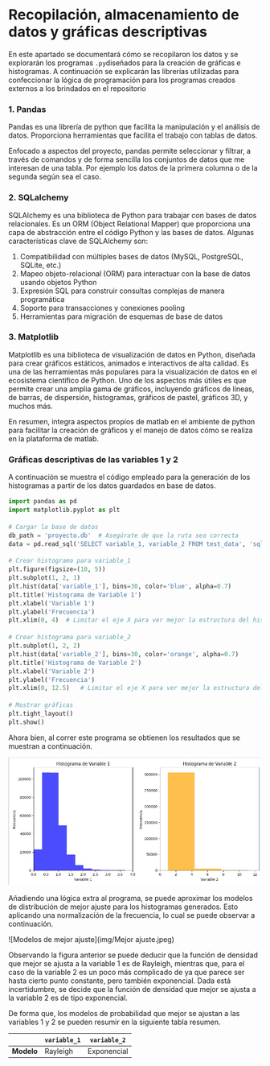 # Recopilación, almacenamiento de datos y gráficas descriptivas

En este apartado se documentará cómo se recopilaron los datos y se explorarán los programas `.py`diseñados para la creación de gráficas e histogramas. A continuación se explicarán las librerías utilizadas para confeccionar la lógica de programación para los programas creados externos a los brindados en el repositorio

### **1. Pandas**

Pandas es una librería de python que facilita la manipulación y el análisis de datos. Proporciona herramientas que facilita el trabajo con tablas de datos.

Enfocado a aspectos del proyecto, pandas permite seleccionar y filtrar, a través de comandos y de forma sencilla los conjuntos de datos que me interesan de una tabla. Por ejemplo los datos de la primera columna o de la segunda según sea el caso.

### **2. SQLalchemy**

SQLAlchemy es una biblioteca de Python para trabajar con bases de datos relacionales. Es un ORM (Object Relational Mapper) que proporciona una capa de abstracción entre el código Python y las bases de datos. Algunas características clave de SQLAlchemy son:

1. Compatibilidad con múltiples bases de datos (MySQL, PostgreSQL, SQLite, etc.)
2. Mapeo objeto-relacional (ORM) para interactuar con la base de datos usando objetos Python
3. Expresión SQL para construir consultas complejas de manera programática
4. Soporte para transacciones y conexiones pooling
5. Herramientas para migración de esquemas de base de datos

### **3. Matplotlib**

Matplotlib es una biblioteca de visualización de datos en Python, diseñada para crear gráficos estáticos, animados e interactivos de alta calidad. Es una de las herramientas más populares para la visualización de datos en el ecosistema científico de Python. Uno de los aspectos más útiles es que permite crear una amplia gama de gráficos, incluyendo gráficos de líneas, de barras, de dispersión, histogramas, gráficos de pastel, gráficos 3D, y muchos más.

En resumen, integra aspectos propios de matlab en el ambiente de python para facilitar la creación de gráficos y el manejo de datos cómo se realiza en la plataforma de matlab.
### Gráficas descriptivas de las variables 1 y 2

A continuación se muestra el código empleado para la generación de los histogramas a partir de los datos guardados en base de datos.

```python title="graficas_descriptivas"
import pandas as pd
import matplotlib.pyplot as plt

# Cargar la base de datos
db_path = 'proyecto.db'  # Asegúrate de que la ruta sea correcta
data = pd.read_sql('SELECT variable_1, variable_2 FROM test_data', 'sqlite:///' + db_path)

# Crear histograma para variable_1
plt.figure(figsize=(10, 5))
plt.subplot(1, 2, 1)
plt.hist(data['variable_1'], bins=30, color='blue', alpha=0.7)
plt.title('Histograma de Variable 1')
plt.xlabel('Variable 1')
plt.ylabel('Frecuencia')
plt.xlim(0, 4)  # Limitar el eje X para ver mejor la estructura del histograma

# Crear histograma para variable_2
plt.subplot(1, 2, 2)
plt.hist(data['variable_2'], bins=30, color='orange', alpha=0.7)
plt.title('Histograma de Variable 2')
plt.xlabel('Variable 2')
plt.ylabel('Frecuencia')
plt.xlim(0, 12.5)   # Limitar el eje X para ver mejor la estructura del histograma

# Mostrar gráficas
plt.tight_layout()
plt.show()
```
Ahora bien, al correr este programa se obtienen los resultados que se muestran a continuación.

![Histogramas](img/Histograma_variables.jpeg)

Añadiendo una lógica extra al programa, se puede aproximar los modelos de distribución de mejor ajuste para los histogramas generados. Esto aplicando una normalización de la frecuencia, lo cual se puede observar a continuación.

![Modelos de mejor ajuste](img/Mejor ajuste.jpeg)

Observando la figura anterior se puede deducir que la función de densidad que mejor se ajusta a la variable 1 es de Rayleigh, mientras que, para el caso de la variable 2 es un poco más complicado de ya que parece ser hasta cierto punto constante, pero también exponencial. Dada está incertidumbre, se decide que la función de densidad que mejor se ajusta a la variable 2 es de tipo exponencial.

De forma que, los modelos de probabilidad que mejor se ajustan a las variables 1 y 2 se pueden resumir en la siguiente tabla resumen.


|                  | `variable_1`  | `variable_2`  |
|-------------------------|---------------|---------------|
| **Modelo**               | Rayleigh      | Exponencial      |
